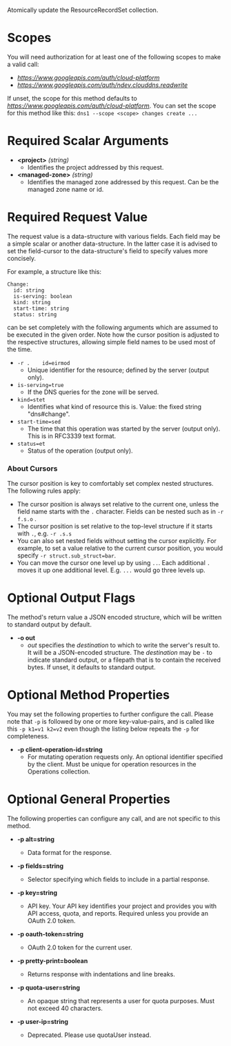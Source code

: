 Atomically update the ResourceRecordSet collection.
# Scopes

You will need authorization for at least one of the following scopes to make a valid call:

* *https://www.googleapis.com/auth/cloud-platform*
* *https://www.googleapis.com/auth/ndev.clouddns.readwrite*

If unset, the scope for this method defaults to *https://www.googleapis.com/auth/cloud-platform*.
You can set the scope for this method like this: `dns1 --scope <scope> changes create ...`
# Required Scalar Arguments
* **&lt;project&gt;** *(string)*
    - Identifies the project addressed by this request.
* **&lt;managed-zone&gt;** *(string)*
    - Identifies the managed zone addressed by this request. Can be the managed zone name or id.
# Required Request Value

The request value is a data-structure with various fields. Each field may be a simple scalar or another data-structure.
In the latter case it is advised to set the field-cursor to the data-structure's field to specify values more concisely.

For example, a structure like this:
```
Change:
  id: string
  is-serving: boolean
  kind: string
  start-time: string
  status: string

```

can be set completely with the following arguments which are assumed to be executed in the given order. Note how the cursor position is adjusted to the respective structures, allowing simple field names to be used most of the time.

* `-r .    id=eirmod`
    - Unique identifier for the resource; defined by the server (output only).
* `is-serving=true`
    - If the DNS queries for the zone will be served.
* `kind=stet`
    - Identifies what kind of resource this is. Value: the fixed string &#34;dns#change&#34;.
* `start-time=sed`
    - The time that this operation was started by the server (output only). This is in RFC3339 text format.
* `status=et`
    - Status of the operation (output only).


### About Cursors

The cursor position is key to comfortably set complex nested structures. The following rules apply:

* The cursor position is always set relative to the current one, unless the field name starts with the `.` character. Fields can be nested such as in `-r f.s.o` .
* The cursor position is set relative to the top-level structure if it starts with `.`, e.g. `-r .s.s`
* You can also set nested fields without setting the cursor explicitly. For example, to set a value relative to the current cursor position, you would specify `-r struct.sub_struct=bar`.
* You can move the cursor one level up by using `..`. Each additional `.` moves it up one additional level. E.g. `...` would go three levels up.


# Optional Output Flags

The method's return value a JSON encoded structure, which will be written to standard output by default.

* **-o out**
    - *out* specifies the *destination* to which to write the server's result to.
      It will be a JSON-encoded structure.
      The *destination* may be `-` to indicate standard output, or a filepath that is to contain the received bytes.
      If unset, it defaults to standard output.
# Optional Method Properties

You may set the following properties to further configure the call. Please note that `-p` is followed by one 
or more key-value-pairs, and is called like this `-p k1=v1 k2=v2` even though the listing below repeats the
`-p` for completeness.

* **-p client-operation-id=string**
    - For mutating operation requests only. An optional identifier specified by the client. Must be unique for operation resources in the Operations collection.

# Optional General Properties

The following properties can configure any call, and are not specific to this method.

* **-p alt=string**
    - Data format for the response.

* **-p fields=string**
    - Selector specifying which fields to include in a partial response.

* **-p key=string**
    - API key. Your API key identifies your project and provides you with API access, quota, and reports. Required unless you provide an OAuth 2.0 token.

* **-p oauth-token=string**
    - OAuth 2.0 token for the current user.

* **-p pretty-print=boolean**
    - Returns response with indentations and line breaks.

* **-p quota-user=string**
    - An opaque string that represents a user for quota purposes. Must not exceed 40 characters.

* **-p user-ip=string**
    - Deprecated. Please use quotaUser instead.
